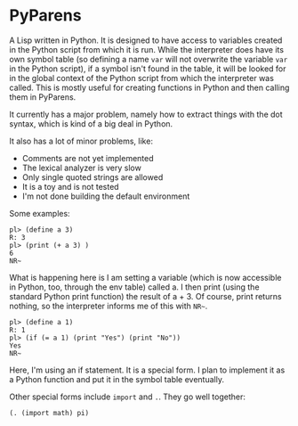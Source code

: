 # PyParens
A Lisp written in Python. It is designed to have access to variables created in the Python script from which it is run. While the interpreter does have its own symbol table (so defining a name `var` will not overwrite the variable `var` in the Python script), if a symbol isn't found in the table, it will be looked for in the global context of the Python script from which the interpreter was called. This is mostly useful for creating functions in Python and then calling them in PyParens.

It currently has a major problem, namely how to extract things with the dot syntax, which is kind of a big deal in Python.

It also has a lot of minor problems, like:
* Comments are not yet implemented
* The lexical analyzer is very slow
* Only single quoted strings are allowed
* It is a toy and is not tested
* I'm not done building the default environment

Some examples:

```
pl> (define a 3)
R: 3
pl> (print (+ a 3) )
6
NR~
```

What is happening here is I am setting a variable (which is now accessible in Python, too, through the env table) called a. I then print (using the standard Python print function) the result of a + 3. Of course, print returns nothing, so the interpreter informs me of this with `NR~`.

```
pl> (define a 1)
R: 1
pl> (if (= a 1) (print "Yes") (print "No"))
Yes
NR~
```
Here, I'm using an if statement. It is a special form. I plan to implement it as a Python function and put it in the symbol table eventually.

Other special forms include `import` and `.`. They go well together:

```
(. (import math) pi)
```
